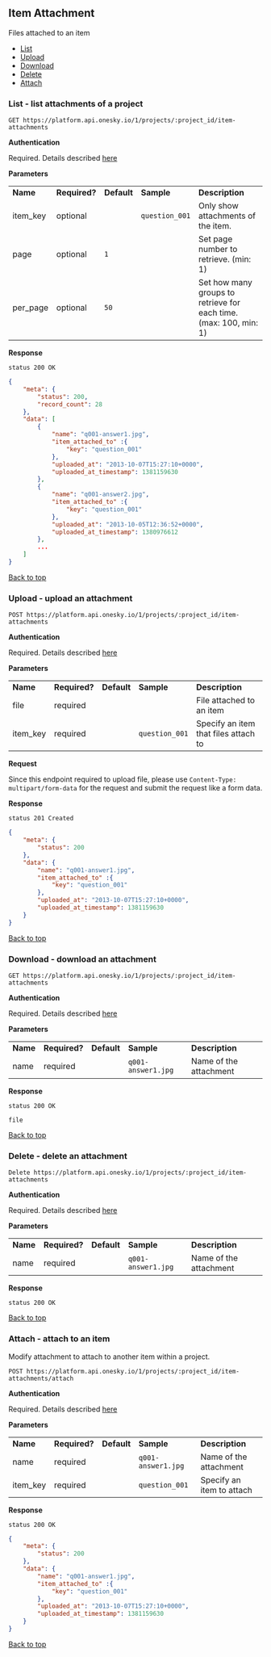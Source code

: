 ## Item Attachment
Files attached to an item
- [List](#list---list-attachments-of-a-project)
- [Upload](#upload---upload-an-attachment)
- [Download](#download---download-an-attachment)
- [Delete](#delete---delete-an-attachment)
- [Attach](#attach---attach-to-an-item)


### List - list attachments of a project

    GET https://platform.api.onesky.io/1/projects/:project_id/item-attachments

**Authentication**

Required. Details described [here](/README.md#authentication)

**Parameters**

<table>
    <tr>
        <td><strong>Name</strong></td>
        <td><strong>Required?</strong></td>
        <td><strong>Default</strong></td>
        <td><strong>Sample</strong></td>
        <td><strong>Description</strong></td>
    </tr>
    <tr>
        <td>item_key</td>
        <td>optional</td>
        <td></td>
        <td><code>question_001</code></td>
        <td>Only show attachments of the item.</td>
    </tr>
    <tr>
        <td>page</td>
        <td>optional</td>
        <td><code>1</code></td>
        <td></td>
        <td>Set page number to retrieve. (min: 1)</td>
    </tr>
    <tr>
        <td>per_page</td>
        <td>optional</td>
        <td><code>50</code></td>
        <td></td>
        <td>Set how many groups to retrieve for each time. (max: 100, min: 1)</td>
    </tr>
</table>

**Response**

```
status 200 OK
```
``` json
{
    "meta": {
        "status": 200,
        "record_count": 28
    },
    "data": [
        {
            "name": "q001-answer1.jpg",
            "item_attached_to" :{
                "key": "question_001"
            },
            "uploaded_at": "2013-10-07T15:27:10+0000",
            "uploaded_at_timestamp": 1381159630
        },
        {
            "name": "q001-answer2.jpg",
            "item_attached_to" :{
                "key": "question_001"
            },
            "uploaded_at": "2013-10-05T12:36:52+0000",
            "uploaded_at_timestamp": 1380976612
        },
        ...
    ]
}
```

[Back to top](#item-attachment)

### Upload - upload an attachment

    POST https://platform.api.onesky.io/1/projects/:project_id/item-attachments

**Authentication**

Required. Details described [here](/README.md#authentication)

**Parameters**

<table>
    <tr>
        <td><strong>Name</strong></td>
        <td><strong>Required?</strong></td>
        <td><strong>Default</strong></td>
        <td><strong>Sample</strong></td>
        <td><strong>Description</strong></td>
    </tr>
    <tr>
        <td>file</td>
        <td>required</td>
        <td></td>
        <td></td>
        <td>File attached to an item</td>
    </tr>
    <tr>
        <td>item_key</td>
        <td>required</td>
        <td></td>
        <td><code>question_001</code></td>
        <td>Specify an item that files attach to</td>
    </tr>
</table>

**Request**

Since this endpoint required to upload file, please use `Content-Type: multipart/form-data` for the request and submit the request like a form data.

**Response**

```
status 201 Created
```
``` json
{
    "meta": {
        "status": 200
    },
    "data": {
        "name": "q001-answer1.jpg",
        "item_attached_to" :{
            "key": "question_001"
        },
        "uploaded_at": "2013-10-07T15:27:10+0000",
        "uploaded_at_timestamp": 1381159630
    }
}
```

[Back to top](#item-attachment)

### Download - download an attachment

    GET https://platform.api.onesky.io/1/projects/:project_id/item-attachments

**Authentication**

Required. Details described [here](/README.md#authentication)

**Parameters**

<table>
    <tr>
        <td><strong>Name</strong></td>
        <td><strong>Required?</strong></td>
        <td><strong>Default</strong></td>
        <td><strong>Sample</strong></td>
        <td><strong>Description</strong></td>
    </tr>
    <tr>
        <td>name</td>
        <td>required</td>
        <td></td>
        <td><code>q001-answer1.jpg</code></td>
        <td>Name of the attachment</td>
    </tr>
</table>

**Response**

```
status 200 OK
```
```
file
```

[Back to top](#item-attachment)

### Delete - delete an attachment

    Delete https://platform.api.onesky.io/1/projects/:project_id/item-attachments

**Authentication**

Required. Details described [here](/README.md#authentication)

**Parameters**

<table>
    <tr>
        <td><strong>Name</strong></td>
        <td><strong>Required?</strong></td>
        <td><strong>Default</strong></td>
        <td><strong>Sample</strong></td>
        <td><strong>Description</strong></td>
    </tr>
    <tr>
        <td>name</td>
        <td>required</td>
        <td></td>
        <td><code>q001-answer1.jpg</code></td>
        <td>Name of the attachment</td>
    </tr>
</table>

**Response**

```
status 200 OK
```

[Back to top](#item-attachment)

### Attach - attach to an item
Modify attachment to attach to another item within a project.

    POST https://platform.api.onesky.io/1/projects/:project_id/item-attachments/attach

**Authentication**

Required. Details described [here](/README.md#authentication)

**Parameters**

<table>
    <tr>
        <td><strong>Name</strong></td>
        <td><strong>Required?</strong></td>
        <td><strong>Default</strong></td>
        <td><strong>Sample</strong></td>
        <td><strong>Description</strong></td>
    </tr>
    <tr>
        <td>name</td>
        <td>required</td>
        <td></td>
        <td><code>q001-answer1.jpg</code></td>
        <td>Name of the attachment</td>
    </tr>
    <tr>
        <td>item_key</td>
        <td>required</td>
        <td></td>
        <td><code>question_001</code></td>
        <td>Specify an item to attach</td>
    </tr>
</table>

**Response**

```
status 200 OK
```
``` json
{
    "meta": {
        "status": 200
    },
    "data": {
        "name": "q001-answer1.jpg",
        "item_attached_to" :{
            "key": "question_001"
        },
        "uploaded_at": "2013-10-07T15:27:10+0000",
        "uploaded_at_timestamp": 1381159630
    }
}
```

[Back to top](#item-attachment)
